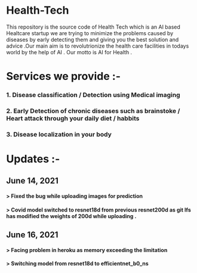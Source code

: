 # Health-Tech
This repository is the source code of Health Tech which is an AI based Healtcare startup we are trying to minimize the problems caused by diseases by early detecting them and giving you the best solution and advice .Our main aim is to revolutrionize  the health care facilities in todays world by the help of AI . Our motto is AI for Health . 

# Services we provide :- 
### 1. Disease classification / Detection using Medical imaging
### 2. Early Detection of chronic diseases such as brainstoke / Heart attack through your daily diet / habbits 
### 3. Disease localization in your body 



# Updates :-

## June 14, 2021
#### > Fixed the bug while uploading images for prediction 
#### > Covid model switched to resnet18d from previous resnet200d as git lfs has modified the weights of 200d while uploading .

## June 16, 2021 
#### > Facing problem in heroku as memory exceeding the limitation 
#### > Switching model from resnet18d to efficientnet_b0_ns
